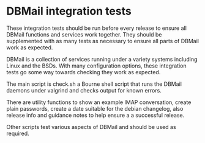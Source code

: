 # DBMail integration tests

These integration tests should be run before every release to ensure all
DBMail functions and services work together. They should be supplemented with
as many tests as necessary to ensure all parts of DBMail work as expected.

DBMail is a collection of services running under a variety systems including
Linux and the BSDs. With many configuration options, these integration tests
go some way towards checking they work as expected.

The main script is check.sh a Bourne shell script that runs the DBMail daemons
under valgrind and checks output for known errors.

There are utility functions to show an example IMAP conversation, create
plain passwords, create a date suitable for the debian changelog, also
release info and guidance notes to help ensure a a successful release.

Other scripts test various aspects of DBMail and should be used as required.
